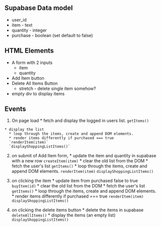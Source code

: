 ## Supabase Data model
  - user_id
  - item - text
  - quantity - integer
  - purchase - boolean (set default to false)

## HTML Elements
  - A form with 2 inputs
    * item
    * quantity
  - Add Item button
  - Delete All Items Button
    * stretch - delete single item somehow?
  - empty div to display items

## Events
  1. On page load 
    * fetch and display the logged in users list. 
      `getItems()`

    * display the list
      * loop through the items, create and append DOM elements. 
      * render items differently if purchased === true
      `renderItem(item)`
      `displayShoppingListItems()`

  2. on submit of Add Item form, 
    * update the item and quantity in supabase with a new row
    `createItem(item)`
    * clear the old list from the DOM
    * fetch the user's list
    `getItems()`
    * loop through the items, create and append DOM elements.
    `renderItem(item)`
    `displayShoppingListItems()`

  3. on clicking the item
    * update item from purchased false to true
    `buyItem(id)`
    * clear the old list from the DOM
    * fetch the user's list
    ```getItems()```
    * loop through the items, create and append DOM elements.
    * render items differently if purchased === true
    `renderItem(item)`
    `displayShoppingListItems()`

  4. on clicking the delete items button
    * delete the items in supabase
    `deleteAllItems()`
    * display the items (an empty list)
    `displayShoppingListItems()`


  

